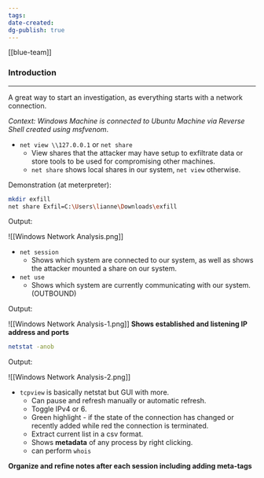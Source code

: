 ```yaml
---
tags: 
date-created: 
dg-publish: true
---
```

[[blue-team]]
### Introduction
---
A great way to start an investigation, as everything starts with a network connection.

_Context: Windows Machine is connected to Ubuntu Machine via Reverse Shell created using msfvenom_.

- `net view \\127.0.0.1` or `net share`
	- View shares that the attacker may have setup to exfiltrate data or store tools to be used for compromising other machines.
	- `net share` shows local shares in our system, `net view` otherwise.

Demonstration (at meterpreter):

```bash
mkdir exfill
net share Exfil=C:\Users\lianne\Downloads\exfill
```

Output:

![[Windows Network Analysis.png]]
- `net session`
	- Shows which system are connected to our system, as well as shows the attacker mounted a share on our system.
- `net use`
	- Shows which system are currently communicating with our system. (OUTBOUND)

Output:

![[Windows Network Analysis-1.png]]
**Shows established and listening IP address and ports**

```bash
netstat -anob
```

Output:

![[Windows Network Analysis-2.png]]
- `tcpview` is basically netstat but GUI with more.
	- Can pause and refresh manually or automatic refresh.
	- Toggle IPv4 or 6.
	- Green highlight - if the state of the connection has changed or recently added while red the connection is terminated.
	- Extract current list in a csv format.
	- Shows **metadata** of any process by right clicking.
	- can perform `whois`

**Organize and refine notes after each session including adding meta-tags**

